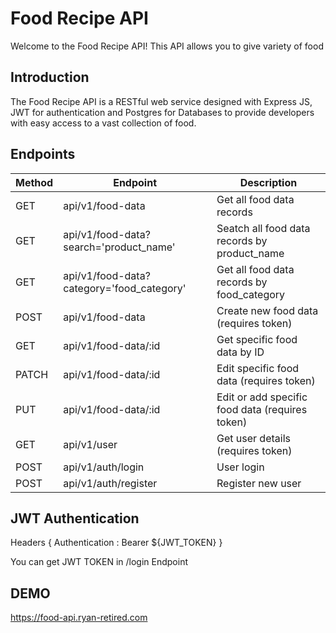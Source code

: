 # Food Recipe API

Welcome to the Food Recipe API! This API allows you to give variety of food

## Introduction

The Food Recipe API is a RESTful web service designed with Express JS, JWT for authentication and Postgres for Databases to provide developers with easy access to a vast collection of food.

## Endpoints

| Method | Endpoint                                                | Description                                                      |
|--------|---------------------------------------------------------|------------------------------------------------------------------|
| GET    | api/v1/food-data                                        | Get all food data records                                        |
| GET    | api/v1/food-data?search='product_name'                  | Seatch all food data records by product_name                     |
| GET    | api/v1/food-data?category='food_category'               | Get all food data records by food_category                       |
| POST   | api/v1/food-data                                        | Create new food data (requires token)                            |
| GET    | api/v1/food-data/:id                                    | Get specific food data by ID                                     |
| PATCH  | api/v1/food-data/:id                                    | Edit specific food data (requires token)                         |
| PUT    | api/v1/food-data/:id                                    | Edit or add specific food data (requires token)                  |
| GET    | api/v1/user                                             | Get user details (requires token)                                |
| POST   | api/v1/auth/login                                       | User login                                                       |
| POST   | api/v1/auth/register                                    | Register new user                                                |

## JWT Authentication

Headers {
    Authentication : Bearer ${JWT_TOKEN}
}

You can get JWT TOKEN in /login Endpoint

## DEMO

https://food-api.ryan-retired.com
